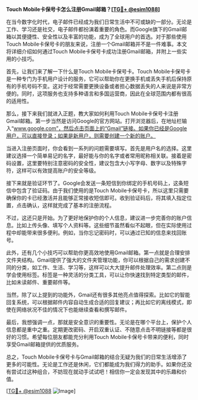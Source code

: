 **Touch Mobile卡保号卡怎么注册Gmail邮箱？[[TG💪+ @esim1088](https://t.me/s/esim1088)]**

在当今数字化时代，电子邮件已经成为我们日常生活中不可或缺的一部分。无论是工作、学习还是社交，电子邮件都扮演着重要的角色。而Google旗下的Gmail邮箱以其便捷性、安全性以及丰富的功能，成为了全球用户的首选。对于那些使用Touch Mobile卡保号卡的朋友来说，注册一个Gmail邮箱并不是一件难事。本文将详细介绍如何通过Touch Mobile卡保号卡成功注册Gmail邮箱，并附上一些实用的小技巧。

首先，让我们来了解一下什么是Touch Mobile卡保号卡。Touch Mobile卡保号卡是一种专门为手机用户设计的服务，它可以帮助你在更换手机或丢失手机后保持原有的手机号码不变。这对于经常需要更换设备或者担心数据丢失的人来说是非常方便的。同时，这项服务也支持多种语言和多国运营商，因此在全球范围内都有很高的适用性。

那么，接下来我们就进入正题，教大家如何利用Touch Mobile卡保号卡注册Gmail邮箱。第一步当然是访问Google的官方网站。打开浏览器后，在地址栏输入“www.google.com”，然后点击页面上的“Gmail”链接。如果你已经是Google用户，可以直接登录；如果是新用户，则需要创建一个新的账户。

当进入注册页面时，你会看到一系列的问题需要填写。首先是用户名的选择。这里建议选择一个简单易记的名字，最好能与你的名字或者常用昵称相关联。接着是密码设置，这里要特别注意密码的安全性，建议包含大小写字母、数字以及特殊字符，这样可以有效提高账户的安全等级。

接下来就是验证环节了。Google会发送一条短信到你绑定的手机号码上，这条短信中包含了验证码。由于我们使用的是Touch Mobile卡保号卡，所以这里只需要确保你的卡已经激活并且能够正常接收短信即可。收到验证码后，将其填入指定位置，点击确认，这样就完成了基本的注册流程。

不过，这还只是开始。为了更好地保护你的个人信息，建议进一步完善你的账户信息。比如上传头像、填写个人资料等。这些细节虽然看似不起眼，但在实际使用过程中却能带来很多便利。例如，当你忘记密码时，可以通过已知的信息来找回账号。

此外，还有几个小技巧可以帮助你更高效地使用Gmail邮箱。第一点就是合理安排文件夹结构。Gmail提供了强大的文件夹管理功能，你可以根据自己的需求创建不同的分类，如工作、生活、学习等，这样可以大大提升邮件处理效率。第二点则是学会使用标签。标签是一种灵活的分类工具，可以让你快速找到特定类型的邮件，比如未读邮件、重要邮件等。

当然，除了以上提到的功能外，Gmail还有很多其他亮点值得探索。比如它的智能回复系统，可以根据邮件内容自动生成合适的回复建议；再比如它的离线模式，即使在网络状况不佳的情况下也能继续查看和撰写邮件。

最后，我想强调一点，那就是安全意识的重要性。无论是在哪个平台上，保护个人信息都是重中之重。定期更改密码、开启双重认证、不随意点击不明链接等都是很好的习惯。希望每位朋友都能充分利用Touch Mobile卡保号卡带来的便利，同时享受Gmail邮箱提供的优质服务。

总之，Touch Mobile卡保号卡与Gmail邮箱的结合无疑为我们的日常生活增添了更多的可能性。无论是工作还是休闲，它们都能成为我们得力的助手。如果你还没有尝试过这种组合，不妨现在就动手试试吧！相信你一定会发现其中的乐趣和价值。

[[TG💪+ @esim1088](https://t.me/s/esim1088) ![Image](https://i.postimg.cc/4NQfJmqS/Snipaste-2025-05-13-00-14-12.png)]